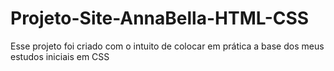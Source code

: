 # Projeto-Site-AnnaBella-HTML-CSS
Esse projeto foi criado com o intuito de colocar em prática a base dos meus estudos iniciais em CSS
